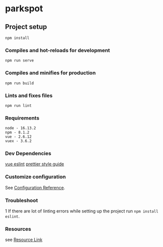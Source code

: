 # parkspot

## Project setup
```
npm install
```

### Compiles and hot-reloads for development

```
npm run serve
```

### Compiles and minifies for production
```
npm run build
```

### Lints and fixes files
```
npm run lint
```

### Requirements
```
node - 16.13.2
npm - 8.1.2
vue - 2.6.12
vuex - 3.6.2
```
### Dev Dependencies
[vue eslint](https://eslint.vuejs.org/user-guide/#installation)
[prettier style guide](https://willyadrianp.medium.com/vs-code-setup-for-vue-js-with-eslint-airbnb-config-and-prettier-1ddc3fa14eb9)

### Customize configuration
See [Configuration Reference](https://cli.vuejs.org/config/).


### Troubleshoot
1   If there are lot of linting errors while setting up the project run `npm install eslint`.


### Resources
see [Resource Link](https://github.com/vuejs/awesome-vue)
